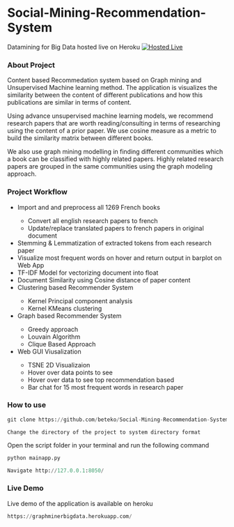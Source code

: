 # Social-Mining-Recommendation-System
Datamining for Big Data hosted live on Heroku [![Hosted Live](https://img.shields.io/badge/Hosted-Live-brightgreen.svg?style=flat)](https://graphminerbigdata.herokuapp.com/)
 
### About Project
Content based Recommedation system based on Graph mining and Unsupervised Machine learning method. The application is visualizes the similarity between the content of different publications and how this publications are similar in terms of content. 

Using advance unsupervised machine learning models, we recommend research papers that are worth reading/consulting in terms of researching using the content of a prior paper. We use cosine measure as a metric to build the similarity matrix between different books.

We also use graph mining modelling in finding different communities which a book can be classified with highly related papers. Highly related research papers are grouped in the same communities using the graph modeling approach.

### Project Workflow

<ul>
  <li>Import and and preprocess all 1269 French books</li>
    <ul>
    <li>Convert all english research papers to french</li>
    <li>Update/replace translated papers to french papers in original document</li>
    </ul>
  <li>Stemming & Lemmatization of extracted tokens from each research paper</li>
  <li>Visualize most frequent words on hover and return output in barplot on Web App</li>
  <li>TF-IDF Model for vectorizing document into float</li>
  <li>Document Similarity using Cosine distance of paper content</li>
    <li>Clustering based Recommender System</li>
    <ul>
      <li>Kernel Principal component analysis</li>
      <li>Kernel KMeans clustering</li>
     </ul>
    <li>Graph based Recommender System</li>
     <ul>
      <li>Greedy approach</li>
      <li>Louvain Algorithm</li>
      <li>Clique Based Approach</li>
    </ul>
  <li>Web GUI Viusalization</li>
    <ul>
    <li>TSNE 2D Visualizaion</li>
    <li>Hover over data points to see </li>
    <li>Hover over data to see top recommendation based</li>
    <li>Bar chat for 15 most frequent words in research paper</li>
    </ul>
</ul>


### How to use

```python
git clone https://github.com/beteko/Social-Mining-Recommendation-System
```
```
Change the directory of the project to system directory format
```

Open the script folder in your terminal and run the following command

```python
python mainapp.py
```

```python
Navigate http://127.0.0.1:8050/ 
```

### Live Demo

Live demo of the application is available on heroku

```python
https://graphminerbigdata.herokuapp.com/
```



